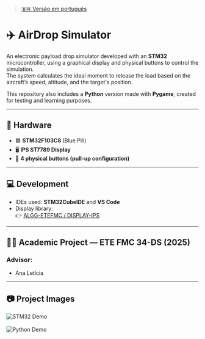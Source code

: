 > [🇧🇷 Versão em português](https://github.com/MachadoDias/AirDrop-Simulator/edit/master/README.pt.md)

# ✈️ AirDrop Simulator

An electronic payload drop simulator developed with an **STM32** microcontroller, using a graphical display and physical buttons to control the simulation.  
The system calculates the ideal moment to release the load based on the aircraft’s speed, altitude, and the target's position.

This repository also includes a **Python** version made with **Pygame**, created for testing and learning purposes.

---

## 🔧 Hardware

- 🟦 **STM32F103C8** (Blue Pill)  
- 🖥️ **IPS ST7789 Display**  
- 🔘 **4 physical buttons (pull-up configuration)**

---

## 💻 Development

- IDEs used: **STM32CubeIDE** and **VS Code**
- Display library:  
  👉 [ALGG-ETEFMC / DISPLAY-IPS](https://github.com/ALGG-ETEFMC/DISPLAY-IPS.git)

---

## 👨‍🏫 Academic Project — ETE FMC 34-DS (2025)

### Advisor:
- Ana Letícia

---

## 📷 Project Images

![STM32 Demo](https://github.com/user-attachments/assets/16834c47-bc0c-41bd-9b7c-e40efab0ca37)  
</br>
![Python Demo](https://github.com/user-attachments/assets/f7e8cdfc-4676-457d-9ca6-c775be9f85ea)
